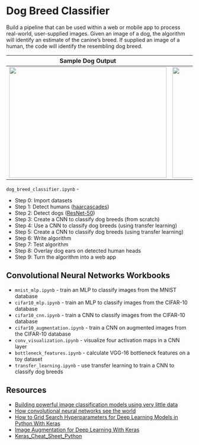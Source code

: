 # Dog Breed Classifier

Build a pipeline that can be used within a web or mobile app to process real-world, user-supplied images. Given an image of a dog, the algorithm will identify an estimate of the canine’s breed. If supplied an image of a human, the code will identify the resembling dog breed.  

Sample Dog Output          |  Sample Human Output                    
:-------------------------:|:-------------------------:
<img src="https://github.com/LuLi0077/AI/blob/master/Dog_Breed_Classifier/images/sample_dog_output.png" width="425" height="300">  |  <img src="https://github.com/LuLi0077/AI/blob/master/Dog_Breed_Classifier/images/sample_human_output.png" width="425" height="300">  


`dog_breed_classifier.ipynb` - 

* Step 0: Import datasets
* Step 1: Detect humans ([haarcascades](https://github.com/opencv/opencv/tree/master/data/haarcascades))
* Step 2: Detect dogs ([ResNet-50](http://ethereon.github.io/netscope/#/gist/db945b393d40bfa26006))
* Step 3: Create a CNN to classify dog breeds (from scratch)
* Step 4: Use a CNN to classify dog breeds (using transfer learning)
* Step 5: Create a CNN to classify dog breeds (using transfer learning)
* Step 6: Write algorithm
* Step 7: Test algorithm
* Step 8: Overlay dog ears on detected human heads
* Step 9: Turn the algorithm into a web app


## Convolutional Neural Networks Workbooks

* `mnist_mlp.ipynb` - train an MLP to classify images from the MNIST database
* `cifar10_mlp.ipynb` - train an MLP to classify images from the CIFAR-10 database
* `cifar10_cnn.ipynb` - train a CNN to classify images from the CIFAR-10 database
* `cifar10_augmentation.ipynb` - train a CNN on augmented images from the CIFAR-10 database
* `conv_visualization.ipynb` - visualize four activation maps in a CNN layer
* `bottleneck_features.ipynb` - calculate VGG-16 bottleneck features on a toy dataset
* `transfer_learning.ipynb` - use transfer learning to train a CNN to classify dog breeds


## Resources

* [Building powerful image classification models using very little data](https://blog.keras.io/building-powerful-image-classification-models-using-very-little-data.html)
* [How convolutional neural networks see the world](https://blog.keras.io/how-convolutional-neural-networks-see-the-world.html)
* [How to Grid Search Hyperparameters for Deep Learning Models in Python With Keras](http://machinelearningmastery.com/grid-search-hyperparameters-deep-learning-models-python-keras/)
* [Image Augmentation for Deep Learning With Keras](http://machinelearningmastery.com/image-augmentation-deep-learning-keras/)
* [Keras_Cheat_Sheet_Python](https://s3.amazonaws.com/assets.datacamp.com/blog_assets/Keras_Cheat_Sheet_Python.pdf)
